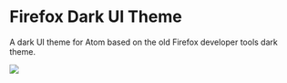 # Firefox Dark UI Theme

A dark UI theme for Atom based on the old Firefox developer tools dark theme.

![](https://i.imgur.com/Trg5qa6.png)
